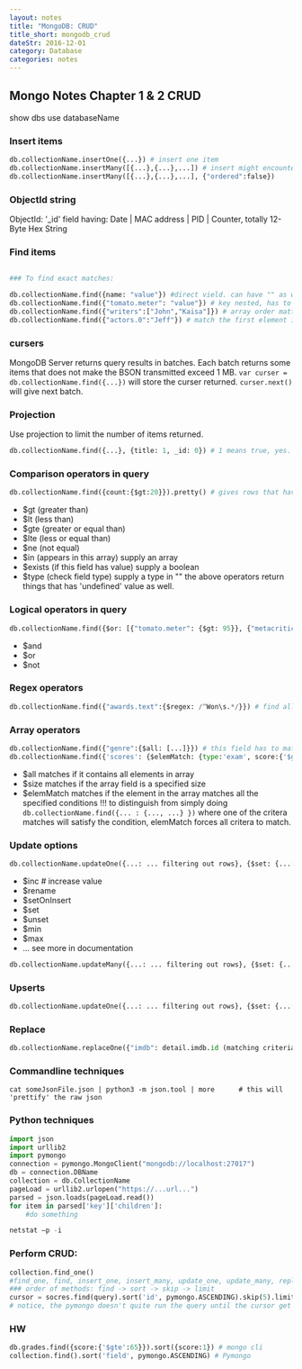 ```yaml
---
layout: notes
title: "MongoDB: CRUD"
title_short: mongodb_crud
dateStr: 2016-12-01
category: Database
categories: notes
---
```

## Mongo Notes Chapter 1 & 2 CRUD

show dbs
use databaseName

### Insert items

```python
db.collectionName.insertOne({...}) # insert one item
db.collectionName.insertMany([{...},{...},...]) # insert might encounter duplicates and stop at error. To get over with this,
db.collectionName.insertMany([{...},{...},...], {"ordered":false})
```

### ObjectId string

ObjectId: '\_id' field having:
Date | MAC address | PID | Counter, totally 12-Byte Hex String

### Find items

```python

### To find exact matches:

db.collectionName.find({name: "value"}) #direct vield. can have "" as well
db.collectionName.find({"tomato.meter": "value"}) # key nested, has to use ""; also this nesting can go much depper, it only matches those with this field defined. If does not exist, then would not return it.
db.collectionName.find({"writers":["John","Kaisa"]}) # array order matters!
db.collectionName.find({"actors.0":"Jeff"}) # match the first element in actors array
```

### cursers

MongoDB Server returns query results in batches.
Each batch returns some items that does not make the BSON transmitted exceed 1 MB.
`var curser = db.collectionName.find({...})`
will store the curser returned.
`curser.next()`
will give next batch.

### Projection

Use projection to limit the number of items returned.
```python
db.collectionName.find({...}, {title: 1, _id: 0}) # 1 means true, yes. 0 means false. Here _id is excluded, but it is 1 by default.
```

### Comparison operators in query

```python
db.collectionName.find({count:{$gt:20}}).pretty() # gives rows that have count > 20. .pretty() makes the result easier to view.
```
- $gt (greater than)
- $lt (less than)
- $gte (greater or equal than)
- $lte (less or equal than)
- $ne (not equal)
- $in (appears in this array) supply an array
- $exists (if this field has value) supply a boolean
- $type (check field type) supply a type in ""
the above operators return things that has 'undefined' value as well.

### Logical operators in query

```python
db.collectionName.find({$or: [{"tomato.meter": {$gt: 95}}, {"metacritic": {$gt: 88}}]}) # use logical operators to combine a list of criteria
```
- $and
- $or
- $not

### Regex operators

```python
db.collectionName.find({"awards.text":{$regex: /^Won\s.*/}}) # find all rows with this field matching this regex
```

### Array operators

```python
db.collectionName.find({"genre":{$all: [...]}}) # this field has to match only if all in this array appears
db.collectionName.find({'scores': {$elemMatch: {type:'exam', score:{'$gt':99.8}}}}); # going in deeper to match
```
- $all    matches if it contains all elements in array
- $size    matches if the array field is a specified size
- $elemMatch    matches if the element in the array matches all the specified conditions !!! to distinguish from simply doing `db.collectionName.find({... : {..., ...} })`  where one of the critera matches will satisfy the condition, elemMatch forces all critera to match.

### Update options

```python
db.collectionName.updateOne({...: ... filtering out rows}, {$set: {...: ... new values, ...: ...}}) # this will modify the first item that matches, and only if the matching field exists, otherwise add the field if it does not exist
```
- $inc  # increase value
- $rename
- $setOnInsert
- $set
- $unset
- $min
- $max
- ... see more in documentation

```python
db.collectionName.updateMany({...: ... filtering out rows}, {$set: {...: ... new values, ...: ...}})
```

### Upserts

```python
db.collectionName.updateOne({...: ... filtering out rows}, {$set: {...: ... new values, ...: ...}, {upsert: true}}) # will be helpful if you want to insert something, but is afraid that it exists, then this query will: update it if it finds it; or insert it if it doesn't.
```

### Replace

```python
db.collectionName.replaceOne({"imdb": detail.imdb.id (matching criteria)}, detail (the new candidate)) # replace one thing with another document
```

### Commandline techniques

`cat someJsonFile.json | python3 -m json.tool | more      # this will 'prettify' the raw json`

### Python techniques

```python
import json
import urllib2
import pymongo
connection = pymongo.MongoClient("mongodb://localhost:27017")
db = connection.DBName
collection = db.CollectionName
pageLoad = urllib2.urlopen("https://...url...")
parsed = json.loads(pageLoad.read())
for item in parsed['key']['children']:
    #do something

netstat –p -i
```

### Perform CRUD:

```python
collection.find_one()
#find_one, find, insert_one, insert_many, update_one, update_many, replace_one, delete_one, delete_many
### order of methods: find -> sort -> skip -> limit
cursor = socres.find(query).sort('id', pymongo.ASCENDING).skip(5).limit(5)
# notice, the pymongo doesn't quite run the query until the cursor get iterated.
```

### HW

```python
db.grades.find({score:{'$gte':65}}).sort({score:1}) # mongo cli
collection.find().sort('field', pymongo.ASCENDING) # Pymongo
```
